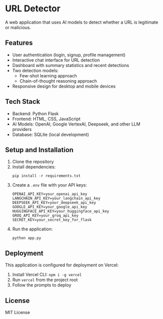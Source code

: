 # URL Detector

A web application that uses AI models to detect whether a URL is legitimate or malicious.

## Features

- User authentication (login, signup, profile management)
- Interactive chat interface for URL detection
- Dashboard with summary statistics and recent detections
- Two detection models:
  - Few-shot learning approach
  - Chain-of-thought reasoning approach
- Responsive design for desktop and mobile devices

## Tech Stack

- Backend: Python Flask
- Frontend: HTML, CSS, JavaScript
- AI Models: OpenAI, Google VertexAI, Deepseek, and other LLM providers
- Database: SQLite (local development)

## Setup and Installation

1. Clone the repository
2. Install dependencies:
   ```
   pip install -r requirements.txt
   ```
3. Create a `.env` file with your API keys:
   ```
   OPENAI_API_KEY=your_openai_api_key
   LANGCHAIN_API_KEY=your_langchain_api_key
   DEEPSEEK_API_KEY=your_deepseek_api_key
   GOOGLE_API_KEY=your_google_api_key
   HUGGINGFACE_API_KEY=your_huggingface_api_key
   GROQ_API_KEY=your_groq_api_key
   SECRET_KEY=your_secret_key_for_flask
   ```
4. Run the application:
   ```
   python app.py
   ```

## Deployment

This application is configured for deployment on Vercel:

1. Install Vercel CLI: `npm i -g vercel`
2. Run `vercel` from the project root
3. Follow the prompts to deploy

## License

MIT License 